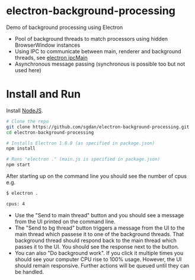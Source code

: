 # electron-background-processing

Demo of background processing using Electron

- Pool of background threads to match processors using hidden BrowserWindow instances
- Using IPC to communicate between main, renderer and background threads, see [electron ipcMain](https://github.com/electron/electron/blob/master/docs/api/ipc-main.md)
- Asynchronous message passing (synchronous is possible too but not used here)

# Install and Run

Install [NodeJS](https://nodejs.org/en/).

```bash
# Clone the repo
git clone https://github.com/sgdan/electron-background-processing.git
cd electron-background-processing

# Installs Electron 1.8.8 (as specified in package.json)
npm install

# Runs "electron ." (main.js is specified in package.json)
npm start
```

After starting up on the command line you should see the number of cpus e.g.

```bash
$ electron .

cpus: 4
```

- Use the "Send to main thread" button and you should see a message from the UI printed on the command line.
- The "Send to bg thread" button triggers a message from the UI to the main thread which passese it to one of the background threads. That background thread should respond back to the main thread which passes it to the UI. You should see the response next to the button.
- You can also "Do background work". If you click it multiple times you should see your computer CPU rise to 100% usage. However, the UI should remain responsive. Further actions will be queued until they can be handled.
